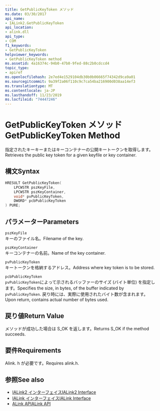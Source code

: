 ```yaml
---
title: GetPublicKeyToken メソッド
ms.date: 03/30/2017
api_name:
- IALink2.GetPublicKeyToken
api_location:
- alink.dll
api_type:
- COM
f1_keywords:
- GetPublicKeyToken
helpviewer_keywords:
- GetPublicKeyToken method
ms.assetid: 4a16374c-94b0-47b0-9fed-88c2b0cdccd4
topic_type:
- apiref
ms.openlocfilehash: 2e7ed4e1529104db30b0b06665f74342d9ca9a01
ms.sourcegitcommit: 9a39f2a06f110c9c7ca54ba216900d038aa14ef3
ms.translationtype: MT
ms.contentlocale: ja-JP
ms.lasthandoff: 11/23/2019
ms.locfileid: "74447246"
---
```

# <a name="getpublickeytoken-method"></a><span data-ttu-id="615bb-102">GetPublicKeyToken メソッド</span><span class="sxs-lookup"><span data-stu-id="615bb-102">GetPublicKeyToken Method</span></span>
<span data-ttu-id="615bb-103">指定されたキーキーまたはキーコンテナーの公開キートークンを取得します。</span><span class="sxs-lookup"><span data-stu-id="615bb-103">Retrieves the public key token for a given keyfile or key container.</span></span>  
  
## <a name="syntax"></a><span data-ttu-id="615bb-104">構文</span><span class="sxs-lookup"><span data-stu-id="615bb-104">Syntax</span></span>  
  
```cpp  
HRESULT GetPublicKeyToken(  
    LPCWSTR pszKeyFile,  
    LPCWSTR pszKeyContainer,  
    void* pvPublicKeyToken,  
    DWORD* pcbPublicKeyToken  
) PURE;  
```  
  
## <a name="parameters"></a><span data-ttu-id="615bb-105">パラメーター</span><span class="sxs-lookup"><span data-stu-id="615bb-105">Parameters</span></span>  
 `pszKeyFile`  
 <span data-ttu-id="615bb-106">キーのファイル名。</span><span class="sxs-lookup"><span data-stu-id="615bb-106">Filename of the key.</span></span>  
  
 `pszKeyContainer`  
 <span data-ttu-id="615bb-107">キーコンテナーの名前。</span><span class="sxs-lookup"><span data-stu-id="615bb-107">Name of the key container.</span></span>  
  
 `pvPublicKeyToken`  
 <span data-ttu-id="615bb-108">キートークンを格納するアドレス。</span><span class="sxs-lookup"><span data-stu-id="615bb-108">Address where key token is to be stored.</span></span>  
  
 `pcbPublicKeyToken`  
 <span data-ttu-id="615bb-109">`pvPublicKeyToken`によって示されるバッファーのサイズ (バイト単位) を指定します。</span><span class="sxs-lookup"><span data-stu-id="615bb-109">Specifies the size, in bytes, of the buffer indicated by `pvPublicKeyToken`.</span></span> <span data-ttu-id="615bb-110">戻り時には、実際に使用されたバイト数が含まれます。</span><span class="sxs-lookup"><span data-stu-id="615bb-110">Upon return, contains actual number of bytes used.</span></span>  
  
## <a name="return-value"></a><span data-ttu-id="615bb-111">戻り値</span><span class="sxs-lookup"><span data-stu-id="615bb-111">Return Value</span></span>  
 <span data-ttu-id="615bb-112">メソッドが成功した場合は S_OK を返します。</span><span class="sxs-lookup"><span data-stu-id="615bb-112">Returns S_OK if the method succeeds.</span></span>  
  
## <a name="requirements"></a><span data-ttu-id="615bb-113">要件</span><span class="sxs-lookup"><span data-stu-id="615bb-113">Requirements</span></span>  
 <span data-ttu-id="615bb-114">Alink. h が必要です。</span><span class="sxs-lookup"><span data-stu-id="615bb-114">Requires alink.h.</span></span>  
  
## <a name="see-also"></a><span data-ttu-id="615bb-115">参照</span><span class="sxs-lookup"><span data-stu-id="615bb-115">See also</span></span>

- [<span data-ttu-id="615bb-116">IALink2 インターフェイス</span><span class="sxs-lookup"><span data-stu-id="615bb-116">IALink2 Interface</span></span>](ialink2-interface.md)
- [<span data-ttu-id="615bb-117">IALink インターフェイス</span><span class="sxs-lookup"><span data-stu-id="615bb-117">IALink Interface</span></span>](ialink-interface.md)
- [<span data-ttu-id="615bb-118">ALink API</span><span class="sxs-lookup"><span data-stu-id="615bb-118">ALink API</span></span>](index.md)
